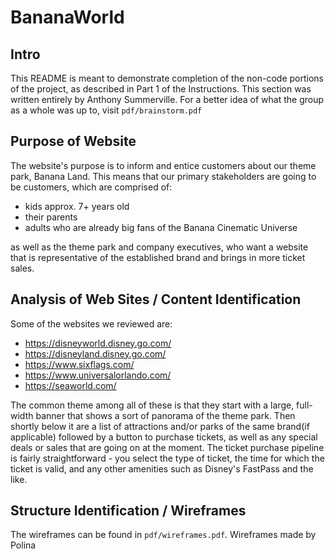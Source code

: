 # BananaWorld

## Intro

This README is meant to demonstrate completion of the non-code portions of the project, as described in Part 1 of the Instructions. This section was written entirely by Anthony Summerville. For a better idea of what the group as a whole was up to, visit `pdf/brainstorm.pdf`

## Purpose of Website

The website's purpose is to inform and entice customers about our theme park, Banana Land. This means that our primary stakeholders are going to be customers, which
are comprised of:
- kids approx. 7+ years old
- their parents
- adults who are already big fans of the Banana Cinematic Universe

as well as the theme park and company executives, who want a website that is representative of the established brand and brings in more ticket sales.

## Analysis of Web Sites / Content Identification

Some of the websites we reviewed are:
- https://disneyworld.disney.go.com/
- https://disneyland.disney.go.com/
- https://www.sixflags.com/
- https://www.universalorlando.com/
- https://seaworld.com/

The common theme among all of these is that they start with a large, full-width banner that shows a sort of panorama of the theme park. Then shortly below it are a list of attractions and/or parks of the same brand(if applicable) followed by a button to purchase tickets, as well as any special deals or sales that are going on at the moment. The ticket purchase pipeline is fairly straightforward - you select the type of ticket, the time for which the ticket is valid, and any other amenities such as Disney's FastPass and the like.

## Structure Identification / Wireframes

The wireframes can be found in `pdf/wireframes.pdf`. 
Wireframes made by Polina

